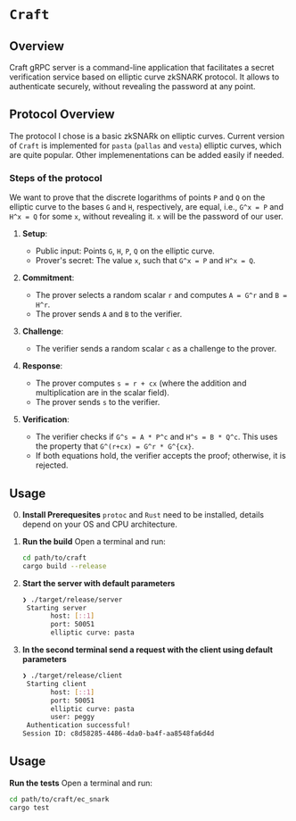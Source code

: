 # `Craft`

## Overview
Craft gRPC server is a command-line application that facilitates a secret verification service based on elliptic curve zkSNARK protocol. It allows to authenticate securely, without revealing the password at any point.

## Protocol Overview

The protocol I chose is a basic zkSNARk on elliptic curves. Current version of `Craft` is implemented for `pasta` (`pallas` and `vesta`) elliptic curves, which are quite popular. Other implemenentations can be added easily if needed.

### Steps of the protocol

We want to prove that the discrete logarithms of points `P` and `Q` on the elliptic curve to the bases `G` and `H`, respectively, are equal, i.e., `G^x = P` and `H^x = Q` for some `x`, without revealing it. `x` will be the password of our user.

1. **Setup**: 
   - Public input: Points `G`, `H`, `P`, `Q` on the elliptic curve.
   - Prover's secret: The value `x`, such that `G^x = P` and `H^x = Q`.

2. **Commitment**:
   - The prover selects a random scalar `r` and computes `A = G^r` and `B = H^r`.
   - The prover sends `A` and `B` to the verifier.

3. **Challenge**:
   - The verifier sends a random scalar `c` as a challenge to the prover.

4. **Response**:
   - The prover computes `s = r + cx` (where the addition and multiplication are in the scalar field).
   - The prover sends `s` to the verifier.

5. **Verification**:
   - The verifier checks if `G^s = A * P^c` and `H^s = B * Q^c`. This uses the property that `G^(r+cx) = G^r * G^{cx}`.
   - If both equations hold, the verifier accepts the proof; otherwise, it is rejected.


## Usage

0. **Install Prerequesites**
   `protoc` and `Rust` need to be installed, details depend on your OS and CPU architecture.

1. **Run the build**
   Open a terminal and run:

   ```bash
   cd path/to/craft
   cargo build --release
   ```
2. **Start the server with default parameters**
   ```bash
   ❯ ./target/release/server
    Starting server 
          host: [::1]
          port: 50051
          elliptic curve: pasta
   ```

3. **In the second terminal send a request with the client using default parameters**
   ```bash
   ❯ ./target/release/client
    Starting client
          host: [::1]
          port: 50051
          elliptic curve: pasta
          user: peggy
    Authentication successful! 
   Session ID: c8d58285-4486-4da0-ba4f-aa8548fa6d4d
   ```
## Usage

**Run the tests**
   Open a terminal and run:

   ```bash
   cd path/to/craft/ec_snark
   cargo test
   ```